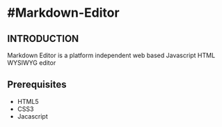 #Markdown-Editor
======

## INTRODUCTION
Markdown Editor is a platform independent web based Javascript HTML WYSIWYG editor

## Prerequisites
  * HTML5
  * CSS3
  * Jacascript
